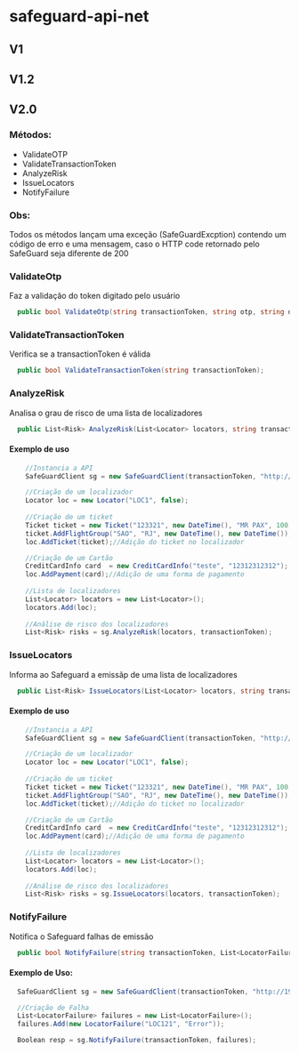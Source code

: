 # safeguard-api-net

## V1


## V1.2


## V2.0

### Métodos:
  * ValidateOTP
  * ValidateTransactionToken
  * AnalyzeRisk
  * IssueLocators
  * NotifyFailure


### Obs:
  Todos os métodos lançam uma exceção (SafeGuardExcption) contendo um código de erro e uma mensagem, caso o HTTP code retornado pelo SafeGuard seja diferente de 200

### ValidateOtp

Faz a validação do token digitado pelo usuário

```c#
  public bool ValidateOtp(string transactionToken, string otp, string device_type);
```

### ValidateTransactionToken

Verifica se a transactionToken é válida

```c#
  public bool ValidateTransactionToken(string transactionToken);
```


### AnalyzeRisk

Analisa o grau de risco de uma lista de localizadores


```c#
  public List<Risk> AnalyzeRisk(List<Locator> locators, string transactionToken);
```

#### Exemplo de uso

```c#
    //Instancia a API
    SafeGuardClient sg = new SafeGuardClient(transactionToken, "http://192.168.245.128:3010/");

    //Criação de um localizador
    Locator loc = new Locator("LOC1", false);
    
    //Criação de um ticket
    Ticket ticket = new Ticket("123321", new DateTime(), "MR PAX", 100, "BLR");
    ticket.AddFlightGroup("SAO", "RJ", new DateTime(), new DateTime());
    loc.AddTicket(ticket);//Adição do ticket no localizador

    //Criação de um Cartão
    CreditCardInfo card  = new CreditCardInfo("teste", "12312312312");
    loc.AddPayment(card);//Adição de uma forma de pagamento
    
    //Lista de localizadores
    List<Locator> locators = new List<Locator>();
    locators.Add(loc);
    
    //Análise de risco dos localizadores
    List<Risk> risks = sg.AnalyzeRisk(locators, transactionToken);
```


### IssueLocators

Informa ao Safeguard a emissãp de  uma lista de localizadores


```c#
  public List<Risk> IssueLocators(List<Locator> locators, string transactionToken);
```

#### Exemplo de uso


```c#
    //Instancia a API
    SafeGuardClient sg = new SafeGuardClient(transactionToken, "http://192.168.245.128:3010/");

    //Criação de um localizador
    Locator loc = new Locator("LOC1", false);
    
    //Criação de um ticket
    Ticket ticket = new Ticket("123321", new DateTime(), "MR PAX", 100, "BLR");
    ticket.AddFlightGroup("SAO", "RJ", new DateTime(), new DateTime());
    loc.AddTicket(ticket);//Adição do ticket no localizador

    //Criação de um Cartão
    CreditCardInfo card  = new CreditCardInfo("teste", "12312312312");
    loc.AddPayment(card);//Adição de uma forma de pagamento
    
    //Lista de localizadores
    List<Locator> locators = new List<Locator>();
    locators.Add(loc);
    
    //Análise de risco dos localizadores
    List<Risk> risks = sg.IssueLocators(locators, transactionToken);
```

### NotifyFailure

Notifica o Safeguard falhas de emissão

```c#
  public bool NotifyFailure(string transactionToken, List<LocatorFailure> failures);
```


#### Exemplo de Uso:
```c#
  SafeGuardClient sg = new SafeGuardClient(transactionToken, "http://192.168.245.128:3010/");

  //Criação de Falha
  List<LocatorFailure> failures = new List<LocatorFailure>();
  failures.Add(new LocatorFailure("LOC121", "Error"));

  Boolean resp = sg.NotifyFailure(transactionToken, failures);
```
